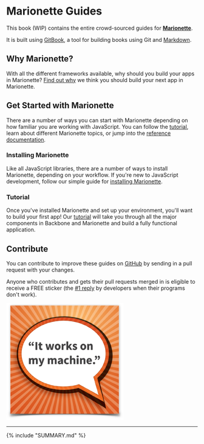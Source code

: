 # Marionette Guides

This book (WIP) contains the entire crowd-sourced guides for **[Marionette][marionette]**.

It is built using [GitBook][gitbook], a tool for building books using Git and
[Markdown][markdown].


## Why Marionette?

With all the different frameworks available, why should you build your apps in
Marionette? [Find out why][why] we think you should build your next app in
Marionette.


## Get Started with Marionette

There are a number of ways you can start with Marionette depending on how
familiar you are working with JavaScript. You can follow the
[tutorial][tutorial], learn about different Marionette topics, or jump into the
[reference documentation][docs].


### Installing Marionette

Like all JavaScript libraries, there are a number of ways to install Marionette,
depending on your workflow. If you're new to JavaScript development, follow our
simple guide for [installing Marionette][installing].


### Tutorial

Once you've installed Marionette and set up your environment, you'll want to
build your first app! Our [tutorial][tutorial] will take you through all the
major components in Backbone and Marionette and build a fully functional
application.


## Contribute

You can contribute to improve these guides on [GitHub][repo] by sending in a pull request with your changes.

Anyone who contributes and gets their pull requests merged in is eligible to
receive a FREE sticker (the [#1 reply](http://www.devbattles.com/en/sand/post-670-Top+20+replies+by+Programmers+when+their+programs+don%27t+work) by developers when their programs don't work).

![sticker](sticker.png)

----

{% include "SUMMARY.md" %}

[marionette]:http://marionettejs.com/
[gitbook]: http://help.gitbook.com
[markdown]: http://help.gitbook.com/format/markdown.html
[repo]: https://github.com/marionettejs/guides
[tutorial]: ./getting_started/first_app/introduction.md
[docs]:http://marionettejs.com/docs/current
[installing]:./getting_started/installing_marionette.md
[why]:./why_marionette.md
